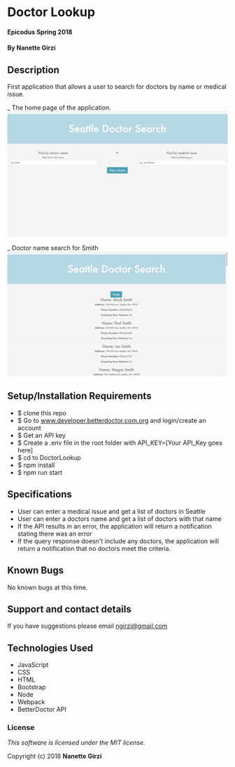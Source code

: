 # Doctor Lookup

#### Epicodus Spring 2018

#### By **Nanette Girzi**

## Description

First application that allows a user to search for doctors by name or medical issue.

_ The home page of the application.
![Home](src/img/home.png)

_ Doctor name search for Smith
![Home](src/img/smith.png)



## Setup/Installation Requirements

* $ clone this repo
* $ Go to www.developer.betterdoctor.com.org and login/create an account
* $ Get an API key
* $ Create a .env file in the root folder with API_KEY=[Your API_Key goes here]
* $ cd to DoctorLookup
* $ npm install
* $ npm run start

## Specifications

* User can enter a medical issue and get a list of doctors in Seattle
* User can enter a doctors name and get a list of doctors with that name
* If the API results in an error, the application will return a notification stating there was an error
* If the query response doesn't include any doctors, the application will return a notification that no doctors meet the criteria.


## Known Bugs

No known bugs at this time.

## Support and contact details

If you have suggestions please email ngirzi@gmail.com

## Technologies Used

* JavaScript
* CSS
* HTML
* Bootstrap
* Node
* Webpack
* BetterDoctor API


### License

*This software is licensed under the MIT license.*

Copyright (c) 2018 **Nanette Girzi**
